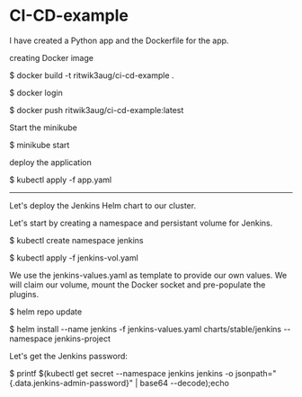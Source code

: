 # CI-CD-example

I have created a Python app and the Dockerfile for the app.

creating Docker image

$ docker build -t ritwik3aug/ci-cd-example .

$ docker login

$ docker push ritwik3aug/ci-cd-example:latest

Start the minikube

$ minikube start

deploy the application

$ kubectl apply -f app.yaml

---

Let's deploy the Jenkins Helm chart to our cluster. 

Let's start by creating a namespace and persistant volume for Jenkins.

$ kubectl create namespace jenkins

$ kubectl apply -f jenkins-vol.yaml

We use the jenkins-values.yaml as template to provide our own values. We will claim our volume, mount the Docker socket and pre-populate the plugins.

$ helm repo update

$ helm install --name jenkins -f jenkins-values.yaml charts/stable/jenkins --namespace jenkins-project

Let's get the Jenkins password:

$ printf $(kubectl get secret --namespace jenkins jenkins -o jsonpath="{.data.jenkins-admin-password}" | base64 --decode);echo
